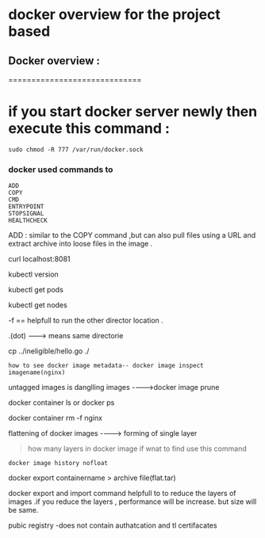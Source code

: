 # docker overview for the project based

## Docker overview :
=============================
# if you start docker server newly then execute this command :

  ``` 
  sudo chmod -R 777 /var/run/docker.sock
  
  ```

### docker used commands to 

```
ADD 
COPY 
CMD 
ENTRYPOINT 
STOPSIGNAL
HEALTHCHECK
```


ADD : similar to the COPY command ,but can also pull files using a URL and extract archive into 
      loose files in the image .
	  
	  
curl localhost:8081

kubectl version

kubectl get pods

kubectl get nodes

-f == helpfull to run the other director location .

.(dot) ---> means same directorie

cp ../ineligible/hello.go ./

```
how to see docker image metadata-- docker image inspect imagename(nginx)
```


untagged images is  danglling images ---->docker image prune 

docker container ls or docker ps

docker container rm -f nginx


flattening of docker images ---->  forming of single layer

> how many layers in docker image if wnat to find use this command

```
docker image history nofloat  
```     


docker export containername  > archive file(flat.tar)

docker export and import command helpfull to to reduce the layers of images .if you reduce the layers , performance will be increase.
but size will be same.


pubic registry -does not contain authatcation and tl certifacates 





